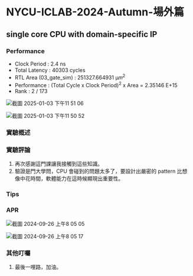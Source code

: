 # NYCU-ICLAB-2024-Autumn-場外篇
## single core CPU with domain-specific IP
### Performance
- Clock Period : 2.4 ns
- Total Latency : 40303 cycles
- RTL Area (03_gate_sim) : 251327.664931  μ𝑚<sup>2 </sup>
- Performance : (Total Cycle x Clock Period)<sup>2</sup> x Area = 2.35146 E+15
- Rank : 2 / 173

![截圖 2025-01-03 下午11 51 06](https://github.com/user-attachments/assets/8ac81f9e-4e8c-49d6-90eb-35957ff65693)

![截圖 2025-01-03 下午11 50 52](https://github.com/user-attachments/assets/ed5e634f-de7e-4f8f-9df6-e9441d23246d)


### 實驗概述



### 實驗評論
1. 再次感謝這門課讓我接觸到這些知識。
2. 驗證是門大學問，CPU 會碰到的問題太多了，要設計出嚴密的 pattern 比想像中花時間，軟體能力在這時候顯現出重要性。

### Tips


### APR

![截圖 2024-09-26 上午8 05 05](https://github.com/user-attachments/assets/1fba8da0-2394-4905-9736-5be39f6ff79c)


![截圖 2024-09-26 上午8 05 17](https://github.com/user-attachments/assets/26a90b92-c60b-4a5e-90d7-b6df262d8e62)





### 其他叮囑
1. 最後一哩路，加油。
